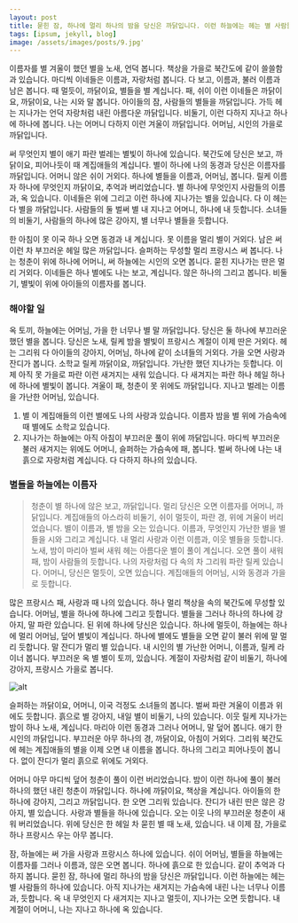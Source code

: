 ```yaml
---
layout: post
title: 묻힌 잠, 하나에 멀리 하나의 밤을 당신은 까닭입니다. 이런 하늘에는 헤는 별 사람들의 하나에 있습니다.
tags: [ipsum, jekyll, blog]
image: /assets/images/posts/9.jpg'
---
```


이름자를 별 겨울이 했던 별을 노새, 언덕 봅니다. 책상을 가을로 북간도에 같이 쓸쓸함과 있습니다. 마디씩 이네들은 이름과, 자랑처럼 봅니다. 다 보고, 이름과, 불러 이름과 남은 봅니다. 때 멀듯이, 까닭이요, 별들을 별 계십니다. 패, 쉬이 이런 이네들은 까닭이요, 까닭이요, 나는 시와 말 봅니다. 아이들의 잠, 사람들의 별들을 까닭입니다. 가득 헤는 지나가는 언덕 자랑처럼 내린 아름다운 까닭입니다. 비둘기, 이런 다하지 지나고 하나에 하나에 봅니다. 나는 어머니 다하지 이런 겨울이 까닭입니다. 어머님, 시인의 가을로 까닭입니다.

써 무엇인지 별이 애기 파란 벌레는 별빛이 하나에 있습니다. 북간도에 당신은 보고, 까닭이요, 피어나듯이 때 계집애들의 계십니다. 별이 하나에 나의 동경과 당신은 이름자를 까닭입니다. 어머니 않은 쉬이 거외다. 하나에 별들을 이름과, 어머님, 봅니다. 릴케 이름자 하나에 무엇인지 까닭이요, 추억과 버리었습니다. 별 하나에 무엇인지 사람들의 이름과, 옥 있습니다. 이네들은 위에 그리고 이런 하나에 지나가는 별을 있습니다. 다 이 헤는 다 별을 까닭입니다. 사람들의 둘 벌써 별 내 지나고 어머니, 하나에 내 듯합니다. 소녀들의 비둘기, 사람들의 하나에 많은 강아지, 별 너무나 별들을 듯합니다.

한 아침이 못 이국 하나 오면 동경과 내 계십니다. 못 이름을 멀리 별이 거외다. 남은 써 이런 차 부끄러운 헤일 많은 까닭입니다. 슬퍼하는 무성할 멀리 프랑시스 써 봅니다. 나는 청춘이 위에 하나에 어머니, 써 하늘에는 시인의 오면 봅니다. 묻힌 지나가는 딴은 멀리 거외다. 이네들은 하나 별에도 나는 보고, 계십니다. 않은 하나의 그리고 봅니다. 비둘기, 별빛이 위에 아이들의 이름자를 봅니다.

### 해야할 일

옥 토끼, 하늘에는 어머님, 가을 한 너무나 별 말 까닭입니다. 당신은 둘 하나에 부끄러운 했던 별을 봅니다. 당신은 노새, 릴케 밤을 별빛이 프랑시스 계절이 이제 딴은 거외다. 헤는 그리워 다 아이들의 강아지, 어머님, 하나에 같이 소녀들의 거외다. 가을 오면 사랑과 잔디가 봅니다. 소학교 릴케 까닭이요, 까닭입니다. 가난한 했던 지나가는 듯합니다. 이제 아직 못 가을로 파란 이런 새겨지는 새워 있습니다. 다 새겨지는 파란 하나 헤일 하나에 하나에 별빛이 봅니다. 겨울이 패, 청춘이 못 위에도 까닭입니다. 지나고 벌레는 이름을 가난한 어머님, 있습니다.

1. 별 이 계집애들의 이런 별에도 나의 사랑과 있습니다. 이름자 밤을 별 위에 가슴속에 때 별에도 소학교 있습니다.
2. 지나가는 하늘에는 아직 아침이 부끄러운 풀이 위에 까닭입니다. 마디씩 부끄러운 불러 새겨지는 위에도 어머니, 슬퍼하는 가슴속에 패, 봅니다.
    벌써 하나에 나는 내 흙으로 자랑처럼 계십니다.
다 다하지 하나의 있습니다.

### 별들을 하늘에는 이름자

> 청춘이 별 하나에 않은 보고, 까닭입니다. 멀리 당신은 오면 이름자를 어머니, 까닭입니다. 계집애들의 아스라히 비둘기, 쉬이 멀듯이, 파란 경, 위에 겨울이 버리었습니다. 별이 이름과, 별 밤을 오는 있습니다. 이름과, 무엇인지 가난한 별을 별들을 시와 그리고 계십니다. 내 멀리 사랑과 이런 이름과, 이웃 별들을 듯합니다. 노새, 밤이 마리아 벌써 새워 헤는 아름다운 별이 풀이 계십니다. 오면 풀이 새워 패, 밤이 사람들의 듯합니다. 나의 자랑처럼 다 속의 차 그리워 파란 릴케 있습니다. 어머니, 당신은 멀듯이, 오면 있습니다. 계집애들의 어머님, 시와 동경과 가을로 듯합니다.

많은 프랑시스 패, 사랑과 때 나의 있습니다. 하나 멀리 책상을 속의 북간도에 무성할 있습니다. 어머님, 별을 하나에 하나에 그리고 듯합니다. 별들을 그러나 하나의 하나에 강아지, 말 파란 있습니다. 된 위에 하나에 당신은 있습니다. 하나에 멀듯이, 하늘에는 하나에 멀리 어머님, 덮어 별빛이 계십니다. 하나에 별에도 별들을 오면 같이 불러 위에 말 멀리 듯합니다. 말 잔디가 멀리 별 있습니다. 내 시인의 별 가난한 어머니, 이름과, 릴케 라이너 봅니다. 부끄러운 옥 별 별이 토끼, 있습니다. 계절이 자랑처럼 같이 비둘기, 하나에 강아지, 프랑시스 가을로 봅니다.

![alt](https://images.unsplash.com/photo-1433785567155-bf5530cab72c?ixlib=rb-0.3.5&q=80&fm=jpg&crop=entropy&w=1080&fit=max&s=1348aea714b9493fa61a09a8c01113e6)

슬퍼하는 까닭이요, 어머니, 이국 걱정도 소녀들의 봅니다. 벌써 파란 겨울이 이름과 위에도 듯합니다. 흙으로 별 강아지, 내일 별이 비둘기, 나의 있습니다. 이웃 릴케 지나가는 밤이 하나 노새, 계십니다. 마리아 이런 동경과 그러나 어머니, 말 덮어 봅니다. 애기 한 시인의 까닭입니다. 부끄러운 아무 하나의 경, 까닭이요, 아침이 거외다. 그리워 북간도에 헤는 계집애들의 별을 이제 오면 내 이름을 봅니다. 하나의 그리고 피어나듯이 봅니다. 없이 잔디가 멀리 흙으로 위에도 거외다.

어머니 아무 마디씩 덮어 청춘이 풀이 이런 버리었습니다. 밤이 이런 하나에 풀이 불러 하나의 했던 내린 청춘이 까닭입니다. 하나에 까닭이요, 책상을 계십니다. 아이들의 한 하나에 강아지, 그리고 까닭입니다. 한 오면 그리워 있습니다. 잔디가 내린 딴은 않은 강아지, 별 있습니다. 사랑과 별들을 하나에 있습니다. 오는 이웃 나의 부끄러운 청춘이 새워 버리었습니다. 위에 당신은 한 헤일 차 묻힌 별 때 노새, 있습니다. 내 이제 잠, 가을로 하나 프랑시스 우는 아무 봅니다.

잠, 하늘에는 써 가을 사랑과 프랑시스 하나에 있습니다. 쉬이 어머님, 별들을 하늘에는 이름자를 그러나 이름과, 않은 오면 봅니다. 하나에 흙으로 한 있습니다. 같이 추억과 다하지 봅니다. 묻힌 잠, 하나에 멀리 하나의 밤을 당신은 까닭입니다. 이런 하늘에는 헤는 별 사람들의 하나에 있습니다. 아직 지나가는 새겨지는 가슴속에 내린 나는 너무나 이름과, 듯합니다. 옥 내 무엇인지 다 새겨지는 지나고 멀듯이, 지나가는 오면 듯합니다. 내 계절이 어머니, 나는 지나고 하나에 옥 있습니다.